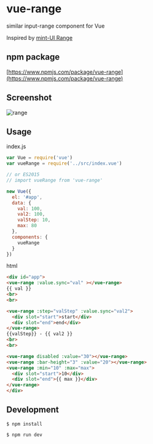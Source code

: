 # vue-range

similar input-range component for Vue

Inspired by [mint-UI Range](https://github.com/ElemeFE/mint-ui/tree/master/packages/range)

## npm package
[https://www.npmjs.com/package/vue-range](https://www.npmjs.com/package/vue-range)

## Screenshot
![range](https://raw.githubusercontent.com/ccforward/cc/master/vue-range/img/range.png)

## Usage

index.js

```js
var Vue = require('vue')
var vueRange = require('../src/index.vue')

// or ES2015
// import vueRange from 'vue-range'

new Vue({
  el: '#app',
  data: {
    val: 100,
    val2: 100,
    valStep: 10,
    max: 80
  },
  components: {
    vueRange
  }
})
```

html

```html
<div id="app">
<vue-range :value.sync="val" ></vue-range>
{{ val }}
<br>
<br>

<vue-range :step="valStep" :value.sync="val2">
  <div slot="start">start</div>
  <div slot="end">end</div>
</vue-range>
{{valStep}} - {{ val2 }}
<br>
<br>

<vue-range disabled :value="30"></vue-range>
<vue-range :bar-height="3" :value="20"></vue-range>
<vue-range :min="10" :max="max">
  <div slot="start">10</div>
  <div slot="end">{{ max }}</div>
</vue-range>
</div>
```

## Development

```shell
$ npm install

$ npm run dev
```